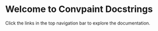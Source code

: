 
# Welcome to Convpaint Docstrings

Click the links in the top navigation bar to explore the documentation.